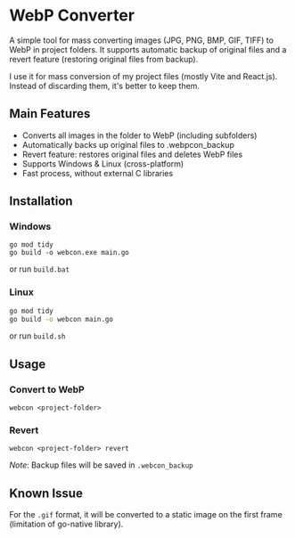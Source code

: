# WebP Converter

A simple tool for mass converting images (JPG, PNG, BMP, GIF, TIFF) to WebP in project folders. It supports automatic backup of original files and a revert feature (restoring original files from backup).

I use it for mass conversion of my project files (mostly Vite and React.js). Instead of discarding them, it's better to keep them.

## Main Features

- Converts all images in the folder to WebP (including subfolders)
- Automatically backs up original files to .webpcon_backup
- Revert feature: restores original files and deletes WebP files
- Supports Windows & Linux (cross-platform)
- Fast process, without external C libraries

## Installation

### Windows

```
go mod tidy
go build -o webcon.exe main.go
```

or run `build.bat`

### Linux

```sh
go mod tidy
go build -o webcon main.go
```

or run `build.sh`

## Usage

### Convert to WebP

```
webcon <project-folder>
```

### Revert

```
webcon <project-folder> revert
```

*Note*: Backup files will be saved in `.webcon_backup`

## Known Issue

For the `.gif` format, it will be converted to a static image on the first frame (limitation of go-native library).
